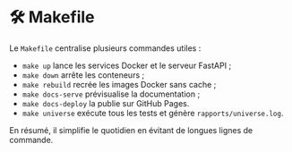 # 🛠 Makefile

Le `Makefile` centralise plusieurs commandes utiles :
- `make up` lance les services Docker et le serveur FastAPI ;
- `make down` arrête les conteneurs ;
- `make rebuild` recrée les images Docker sans cache ;
- `make docs-serve` prévisualise la documentation ;
- `make docs-deploy` la publie sur GitHub Pages.
- `make universe` exécute tous les tests et génère `rapports/universe.log`.

En résumé, il simplifie le quotidien en évitant de longues lignes de commande.
